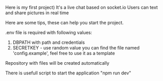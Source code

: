 Here is my first project) It's a live chat based on socket.io
Users can text and share pictures in real time

Here are some tips, these can help you start the project.

.env file is required with following values:

1. DBPATH with path and credentials
2. SECRETKEY - use random value
you can find the file named 'config.example', feel free to use it as a template

Repository with files will be created automatically

There is usefull script to start the application
"npm run dev"

